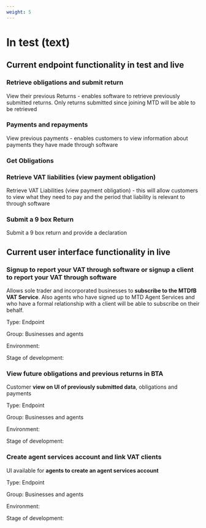 ```yaml
---
weight: 5
---
```


# In test (text)



## Current endpoint functionality in test and live

### Retrieve obligations and submit return

View their previous Returns - enables software to retrieve previously submitted returns. Only returns submitted since joining MTD will be able to be retrieved

### Payments and repayments

View previous payments - enables customers to view information about payments they have made through software

### Get Obligations

### Retrieve VAT liabilities (view payment obligation)

Retrieve VAT Liabilities (view payment obligation) - this will allow customers to view what they need to pay and the period that liability is relevant to through software

### Submit a 9 box Return

Submit a 9 box return and provide a declaration

## Current user interface functionality in live

### Signup to report your VAT through software or signup a client to report your VAT through software

Allows sole trader and incorporated businesses to **subscribe to the MTDfB VAT Service**. Also agents who have signed up to MTD Agent Services and who have a formal relationship with a client will be able to subscribe on their behalf.

Type: Endpoint

Group: Businesses and agents

Environment:

Stage of development:

### View future obligations and previous returns in BTA

Customer **view on UI of previously submitted data**, obligations and payments

Type: Endpoint

Group: Businesses and agents

Environment:

Stage of development:

### Create agent services account and link VAT clients

UI available for **agents to create an agent services account**

Type: Endpoint

Group: Businesses and agents

Environment:

Stage of development:
